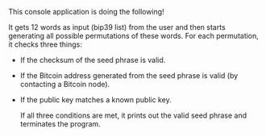This console application is doing the following!

It gets 12 words as input (bip39 list) from the user and then starts generating all possible permutations of these words. For each permutation, it checks three things:
- If the checksum of the seed phrase is valid.
- If the Bitcoin address generated from the seed phrase is valid (by contacting a Bitcoin node).
- If the public key matches a known public key.

  If all three conditions are met, it prints out the valid seed phrase and terminates the program.
